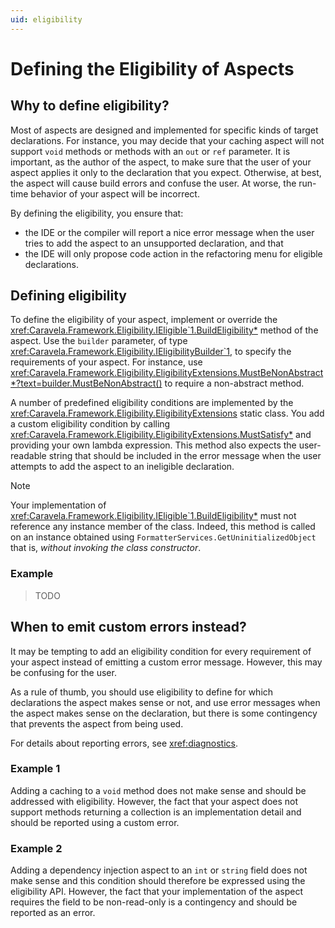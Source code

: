 ```yaml
---
uid: eligibility
---
```


# Defining the Eligibility of Aspects

## Why to define eligibility?

Most of aspects are designed and implemented for specific kinds of target declarations. For instance, you may decide that your caching aspect will not support `void` methods or methods with an `out` or `ref` parameter. It is important, as the author of the aspect, to make sure that the user of your aspect applies it only to the declaration that you expect. Otherwise, at best, the aspect will cause build errors and confuse the user. At worse, the run-time behavior of your aspect will be incorrect.

By defining the eligibility, you ensure that:

* the IDE or the compiler will report a nice error message when the user tries to add the aspect to an unsupported declaration, and that
* the IDE will only propose code action in the refactoring menu for eligible declarations.

## Defining eligibility

To define the eligibility of your aspect, implement or override the <xref:Caravela.Framework.Eligibility.IEligible`1.BuildEligibility*> method of the aspect. Use the `builder` parameter, of type <xref:Caravela.Framework.Eligibility.IEligibilityBuilder`1>, to specify the requirements of your aspect. For instance, use <xref:Caravela.Framework.Eligibility.EligibilityExtensions.MustBeNonAbstract*?text=builder.MustBeNonAbstract()> to require a non-abstract method.

A number of predefined eligibility conditions are implemented by the <xref:Caravela.Framework.Eligibility.EligibilityExtensions> static class. You add a custom eligibility condition by calling <xref:Caravela.Framework.Eligibility.EligibilityExtensions.MustSatisfy*> and providing your own lambda expression. This method also expects the user-readable string that should be included in the error message when the user attempts to add the aspect to an ineligible declaration.

>[!NOTE] 
> Your implementation of <xref:Caravela.Framework.Eligibility.IEligible`1.BuildEligibility*> must not reference any instance member of the class. Indeed, this method is called on an instance obtained using `FormatterServices.GetUninitializedObject` that is, _without invoking the class constructor_.


### Example

> TODO

## When to emit custom errors instead?

It may be tempting to add an eligibility condition for every requirement of your aspect instead of emitting a custom error message. However, this may be confusing for the user. 

As a rule of thumb, you should use eligibility to define for which declarations the aspect makes sense or not, and use error messages when the aspect makes sense on the declaration, but there is some contingency that prevents the aspect from being used. 

For details about reporting errors, see <xref:diagnostics>.

### Example 1

Adding a caching to a `void` method does not make sense and should be addressed with eligibility. However, the fact that your aspect does not support methods returning a collection is an implementation detail and should be reported using a custom error.

### Example 2

Adding a dependency injection aspect to an `int` or `string` field does not make sense and this condition should therefore be expressed using the eligibility API. However, the fact that your implementation of the aspect requires the field to be non-read-only is a contingency and should be reported as an error.

